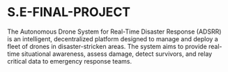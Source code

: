 # S.E-FINAL-PROJECT
The Autonomous Drone System for Real-Time Disaster Response (ADSRR) is an intelligent, decentralized platform designed to manage and deploy a fleet of drones in disaster-stricken areas. The system aims to provide real-time situational awareness, assess damage, detect survivors, and relay critical data to emergency response teams. 
